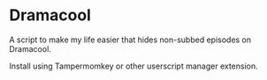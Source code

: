 # Dramacool

A script to make my life easier that hides non-subbed episodes on Dramacool.

Install using Tampermomkey or other userscript manager extension.

